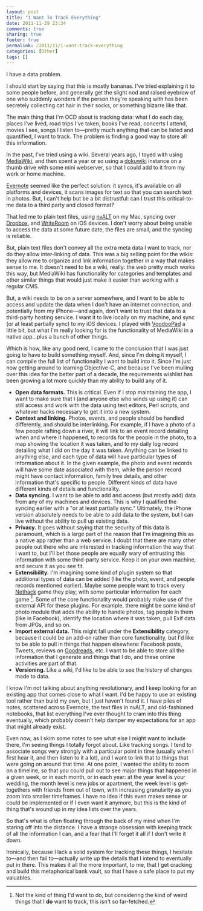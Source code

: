 ```yaml
---
layout: post
title: "I Want To Track Everything"
date: 2011-11-29 23:34
comments: true
sharing: true
footer: true
permalink: /2011/11/i-want-track-everything
categories: [Other]
tags: []
---
```

I have a data problem.

I should start by saying that this is mostly bananas. I've tried explaining it to some people before, and generally get the slight nod and raised eyebrow of one who suddenly wonders if the person they're speaking with has been secretely collecting cat hair in their socks, or something bizarre like that.

The main thing that I'm OCD about is tracking data: what I do each day, places I've lived, road trips I've taken, books I've read, concerts I attend, movies I see, songs I listen to—pretty much anything that can be listed and quantified, I want to track. The problem is finding a good way to store all this information.

In the past, I've tried using a wiki. Several years ago, I toyed with using [MediaWiki](http://www.mediawiki.org/wiki/MediaWiki), and then spent a year or so using a [dokuwiki](http://www.dokuwiki.org/) instance on a thumb drive with some mini webserver, so that I could add to it from my work or home machine.

[Evernote](http://www.evernote.com/) seemed like the perfect solution: it syncs, it's available on all platforms and devices, it scans images for text so that you can search text in photos. But, I can't help but be a bit distrustful: can I trust this critical-to-me data to a third party and closed format?

That led me to plain text files, using [nvALT](http://brettterpstra.com/project/nvalt/) on my Mac, syncing over [Dropbox](https://www.dropbox.com/), and [WriteRoom](http://www.hogbaysoftware.com/products/writeroom) on iOS devices. I don't worry about being unable to access the data at some future date, the files are small, and the syncing is reliable.

But, plain text files don't convey all the extra meta data I want to track, nor do they allow inter-linking of data. This was a big selling point for the wikis: they allow me to organize and link information together in a way that makes sense to me. It doesn't need to be a wiki, really: the web pretty much works this way, but MediaWiki has functionality for categories and templates and other similar things that would just make it easier than working with a regular CMS.

But, a wiki needs to be on a server somewhere, and I want to be able to access and update the data when I don't have an internet connection, and potentially from my iPhone—and again, don't want to trust that data to a third-party hosting service. I want it to live locally on my machine, and sync (or at least partially sync) to my iOS devices. I played with [VoodooPad](http://www.voodoopad.com/voodoopad/) a little bit, but what I'm really looking for is the functionality of MediaWiki in a native app…plus a bunch of other things.

Which is how, like any good nerd, I came to the conclusion that I was just going to have to build something myself. And, since I'm doing it myself, I can compile the full list of functionality I want to build into it. Since I'm just now getting around to learning Objective-C, and because I've been mulling over this idea for the better part of a decade, the requirements wishlist has been growing a lot more quickly than my ability to build any of it.

* **Open data formats.** This is critical. Even if I stop maintaining the app, I want to make sure that I (and anyone else who winds up using it) can still access and work with the data using text editors, Perl scripts, and whatever hacks necessary to get it into a new system.
* **Context and linking.** Photos, events, and people should be handled differently, and should be interlinking. For example, if I have a photo of a few people rafting down a river, it will link to an event record detailing when and where it happened, to records for the people in the photo, to a map showing the location it was taken, and to my daily log record detailing what I did on the day it was taken. Anything can be linked to anything else, and each type of data will have particular types of information about it. In the given example, the photo and event records will have some date associated with them, while the person record might have contact information, family tree details, and other information that's specific to people. Different kinds of data have different kinds of details and functionality.
* **Data syncing.** I want to be able to add and access (but mostly add) data from any of my machines and devices. This is why I qualified the syncing earlier with a "or at least partially sync." Ultimately, the iPhone version absolutely needs to be able to add data to the system, but I can live without the ability to pull up existing data.
* **Privacy.** It goes without saying that the security of this data is paramount, which is a large part of the reason that I'm imagining this as a native app rather than a web service. I doubt that there are many other people out there who are interested in tracking information the way that I want to, but I'll bet those people are equally wary of entrusting this information with some third-party service. Keep it on your own machine, and secure it as you see fit.
* **Extensibility.** I'm imagining some kind of plugin system so that additional types of data can be added (like the photo, event, and people records mentioned earlier). Maybe some people want to track every [Nethack](http://www.nethack.org/) game they play, with some particular information for each game [^1]. Some of the core functionality would probably make use of the external API for these plugins. For example, there might be some kind of photo module that adds the ability to handle photos, tag people in them (like in Facebook), identify the location where it was taken, pull Exif data from JPGs, and so on.
* **Import external data.** This might fall under the **Extensibility** category, because it could be an add-on rather than core functionality, but I'd like to be able to pull in things that happen elsewhere: Facebook posts, Tweets, reviews on [Goodreads](http://www.goodreads.com/), etc. I want to be able to store all the information that I generate and things that I do, and these online activities are part of that.
* **Versioning.** Like a wiki, I'd like to be able to see the history of changes made to data.

I know I'm not talking about anything revolutionary, and I keep looking for an existing app that comes close to what I want. I'd be happy to use an existing tool rather than build my own, but I just haven't found it. I have piles of notes, scattered across Evernote, the text files in nvALT, and old-fashioned notebooks, that list everything I've ever thought to cram into this thing eventually, which probably doesn't help damper my expectations for an app that might already exist.

Even now, as I skim some notes to see what else I might want to include there, I'm seeing things I totally forgot about. Like tracking songs. I tend to associate songs very strongly with a particular point in time (usually when I first hear it, and then listen to it a lot), and I want to link that to things that were going on around that time. At one point, I wanted the ability to zoom on a timeline, so that you could pull out to see major things that happened in a given week, or in each month, or in each year: at the year level is your wedding, the month level is new jobs or apartment, the week level is get-togethers with friends from out of town, with increasing granularity as you zoom into smaller timeframes. I have no idea if this even makes sense or could be implemented or if I even want it anymore, but this is the kind of thing that's wound up in my idea lists over the years.

So that's what is often floating through the back of my mind when I'm staring off into the distance. I have a strange obsession with keeping track of all the information I can, and a fear that I'll forget it all if I don't write it down.

Ironically, because I lack a solid system for tracking these things, I hesitate to—and then fail to—actually write up the details that I intend to eventually put in there. This makes it all the more important, to me, that I get cracking and build this metaphorical bank vault, so that I have a safe place to put my valuables.

[^1]: Not the kind of thing I'd want to do, but considering the kind of weird things that I **do** want to track, this isn't so far-fetched.